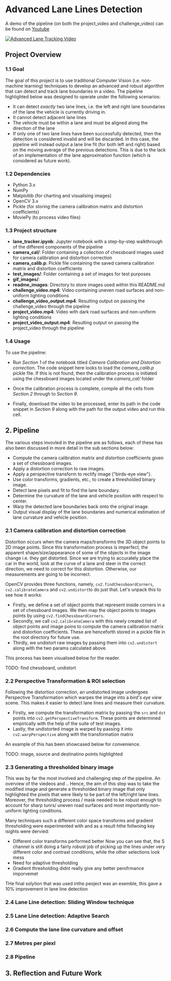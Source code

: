 # Advanced Lane Lines Detection

A demo of the pipeline (on both the project_video and challenge_video) can be found on [Youtube](https://www.youtube.com/watch?v=leUGLrnGym4)

[![Advanced Lane Tracking Video](https://img.youtube.com/vi/leUGLrnGym4/0.jpg)](https://www.youtube.com/watch?v=leUGLrnGym4)

## Project Overview

### 1.1 Goal
The goal of this project is to use traditional Computer Vision (i.e. non-machine learning) techniques to develop an advanced and robust algorithm that can detect and track lane boundaries in a video. The pipeline highlighted below was designed to operate under the following scenarios:

* It can detect *exactly* two lane lines, i.e. the left and right lane boundaries of the lane the vehicle is currently driving in.
* It cannot detect adjacent lane lines
* The vehicle must be within a lane and must be aligned along the direction of the lane
* If only one of two lane lines have been successfully detected, then the detection is considered invalid and will be discarded. In this case, the pipeline will instead output a lane line fit (for both left and right) based on the moving average of the previous detections. This is due to the lack of an implementation of the lane approximation function (which is considered as future work).

### 1.2 Dependencies

* Python 3.x
* NumPy
* Matplotlib (for charting and visualising images)
* OpenCV 3.x
* Pickle (for storing the camera calibration matrix and distortion coefficients)
* MoviePy (to process video files)

### 1.3 Project structure

* **lane_tracker.ipynb**: Jupyter notebook with a step-by-step walkthrough of the different components of the pipeline 
* **camera_cal/**: Folder containing a collection of chessboard images used for camera calibration and distortion correction
* **camera_calib.p**: Pickle file containing the saved camera calibration matrix and distortion coefficients
* **test_images/**: Folder containing a set of images for test purposes
* **gif_images/**:
* **readme_images**: Directory to store images used within this README.md
* **challenge_video.mp4**: Video containing uneven road surfaces and non-uniform lighting conditions
* **challenge_video_output.mp4**: Resulting output on passing the challenge_video through the pipeline
* **project_video.mp4**: Video with dark road surfaces and non-uniform lighting conditions
* **project_video_output.mp4**: Resulting output on passing the project_video through the pipeline

### 1.4 Usage

To use the pipeline:
* Run *Section 1* of the notebook titled *Camera Calibration and Distortion correction*. The code snippet here looks to load the *camera_calib.p* pickle file. If this is not found, then the calibration process is initiated using the chessboard images 
located under the *camera_cal/* folder

* Once the calibration process is complete, compile all the cells from *Section 2* through to *Section 9*.
* Finally, download the video to be processed, enter its path in the code snippet in *Section 9* along with the path for the output video and run this cell.

## 2. Pipeline

The various steps invovled in the pipeline are as follows, each of these has also been discussed in more detail in the sub sections below:

* Compute the camera calibration matrix and distortion coefficients given a set of chessboard images.
* Apply a distortion correction to raw images.
* Apply a perspective transform to rectify image ("birds-eye view").
* Use color transforms, gradients, etc., to create a thresholded binary image.
* Detect lane pixels and fit to find the lane boundary.
* Determine the curvature of the lane and vehicle position with respect to center.
* Warp the detected lane boundaries back onto the original image.
* Output visual display of the lane boundaries and numerical estimation of lane curvature and vehicle position.

### 2.1 Camera calibration and distortion correction

Distortion occurs when the camera maps/transforms the 3D object points to 2D image points. Since this transformation process is imperfect, the apparent shape/size/appearance of some of the objects in the image change i.e. they get distorted. Since we are trying to accurately place the car in the world, look at the curve of a lane and steer in the correct direction, we need to correct for this distortion. Otherwise, our measurements are going to be incorrect.

OpenCV provides three functions, namely, ```cv2.findChessboardCorners```, ```cv2.calibrateCamera``` and ```cv2.undistort```to do just that. Let's unpack this to see how it works:
* Firstly, we define a set of object points that represent inside corners in a set of chessboard images. We then map the object points to images points by using ```cv2.findChessboardCorners```.
* Secondly, we call ```cv2.calibrateCamera``` with this newly created list of object points and image poins to compute the camera calibration matrix and distortion coefficients. These are henceforth stored in a pickle file in the root directory for future use.
* Thirdly, we undistort raw images by passing them into ```cv2.undistort``` along with the two params calculated above.

This process has been visualised below for the reader.

TODO: find chessboard, undistort

### 2.2 Perspective Transformation & ROI selection

Following the distortion correction, an undistorted image undergoes Perspective Transformation which warpes the image
into a *bird's eye view* scene. This makes it easier to detect lane lines and measure their curvature.

* Firstly, we compute the transformation matrix by passing the ```src``` and ```dst``` points into ```cv2.getPerspectiveTransform```. These points are determined empirically with the help of the suite of test images.
* Lastly, the undistorted image is warped by passing it into ```cv2.warpPerspective``` along with the transformation matrix

An example of this has been showcased below for convenience.

TODO: image, source and destinatino points highlighted

### 2.3 Generating a thresholded binary image

This was by far the most involved and challenging step of the pipeline. An overview of the viedeos and ..
Hence, the aim of this step was to take the modified image and generate a thresholded binary image that only highlighted the pixels that were likely to be part of the left/right lane lines. Moreover, the thresholding process / mask needed to be robust enough to account for sharp tunrs/ uneven road surfaces and most importantly non-uniform lighting conditions.

Many techniques such a different color space transforms and gradient thresholding were experimented with and as a result hthe follwoing key isights were dervied:
* Different color transforms performed better Now you can see that, the S channel is still doing a fairly robust job of picking up the lines under very different color and contrast conditions, while the other selections look mess
* Need for adaptive thresholding
* Gradient thresholding didnt really give any better perofrmance imporvemet

THe final solytion that was used inthe peoject was an esemble, this gave a 10% improvement in lane line detection

### 2.4 Lane Line detection: Sliding Window technique

### 2.5 Lane Line detection: Adaptive Search

### 2.6 Compute the lane line curvature and offset

### 2.7 Metres per piexl

### 2.8 Pipeline

## 3. Reflection and Future Work

